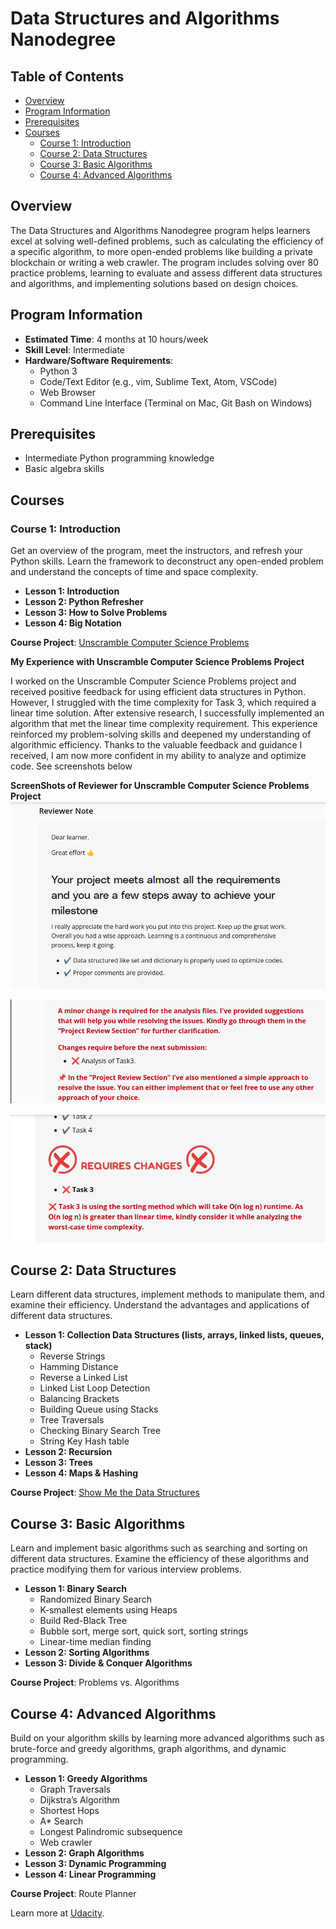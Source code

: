 # Data Structures and Algorithms Nanodegree

## Table of Contents
- [Overview](#overview)
- [Program Information](#program-information)
- [Prerequisites](#prerequisites)
- [Courses](#courses)
  - [Course 1: Introduction](#course-1-introduction)
  - [Course 2: Data Structures](#course-2-data-structures)
  - [Course 3: Basic Algorithms](#course-3-basic-algorithms)
  - [Course 4: Advanced Algorithms](#course-4-advanced-algorithms)

## Overview
The Data Structures and Algorithms Nanodegree program helps learners excel at solving well-defined problems, such as calculating the efficiency of a specific algorithm, to more open-ended problems like building a private blockchain or writing a web crawler. The program includes solving over 80 practice problems, learning to evaluate and assess different data structures and algorithms, and implementing solutions based on design choices.

## Program Information
- **Estimated Time**: 4 months at 10 hours/week
- **Skill Level**: Intermediate
- **Hardware/Software Requirements**:
  - Python 3
  - Code/Text Editor (e.g., vim, Sublime Text, Atom, VSCode)
  - Web Browser
  - Command Line Interface (Terminal on Mac, Git Bash on Windows)

## Prerequisites
- Intermediate Python programming knowledge
- Basic algebra skills

## Courses

### Course 1: Introduction
Get an overview of the program, meet the instructors, and refresh your Python skills. Learn the framework to deconstruct any open-ended problem and understand the concepts of time and space complexity.

- **Lesson 1: Introduction**
- **Lesson 2: Python Refresher**
- **Lesson 3: How to Solve Problems**
- **Lesson 4: Big Notation**

**Course Project**: [Unscramble Computer Science Problems](unscramble_cs_problems.md)

**My Experience with Unscramble Computer Science Problems Project**

I worked on the Unscramble Computer Science Problems project and received positive feedback for using efficient data structures in Python. However, I struggled with the time complexity for Task 3, which required a linear time solution. After extensive research, I successfully implemented an algorithm that met the linear time complexity requirement. This experience reinforced my problem-solving skills and deepened my understanding of algorithmic efficiency. Thanks to the valuable feedback and guidance I received, I am now more confident in my ability to analyze and optimize code. See screenshots below

**ScreenShots of Reviewer for Unscramble Computer Science Problems Project** 
![Reviewer Notes](https://github.com/krillavilla/Data_Structures_And_Algorithms/blob/main/Screenshot_20240623_191358.png)

![Failed Rubic Reqiurement](https://github.com/krillavilla/Data_Structures_And_Algorithms/blob/main/Screenshot_20240623_191406.png)

![Recommended Changes To Pass Rubic](https://github.com/krillavilla/Data_Structures_And_Algorithms/blob/main/Screenshot_20240623_191419.png)



## Course 2: Data Structures
Learn different data structures, implement methods to manipulate them, and examine their efficiency. Understand the advantages and applications of different data structures.

- **Lesson 1: Collection Data Structures (lists, arrays, linked lists, queues, stack)**
  - Reverse Strings
  - Hamming Distance
  - Reverse a Linked List
  - Linked List Loop Detection
  - Balancing Brackets
  - Building Queue using Stacks
  - Tree Traversals
  - Checking Binary Search Tree
  - String Key Hash table
- **Lesson 2: Recursion**
- **Lesson 3: Trees**
- **Lesson 4: Maps & Hashing**

**Course Project**: [Show Me the Data Structures](https://github.com/krillavilla/Data_Structures_And_Algorithms/blob/main/Show_Me_The_Structures.md)

## Course 3: Basic Algorithms
Learn and implement basic algorithms such as searching and sorting on different data structures. Examine the efficiency of these algorithms and practice modifying them for various interview problems.

- **Lesson 1: Binary Search**
  - Randomized Binary Search
  - K-smallest elements using Heaps
  - Build Red-Black Tree
  - Bubble sort, merge sort, quick sort, sorting strings
  - Linear-time median finding
- **Lesson 2: Sorting Algorithms**
- **Lesson 3: Divide & Conquer Algorithms**

**Course Project**: Problems vs. Algorithms

## Course 4: Advanced Algorithms
Build on your algorithm skills by learning more advanced algorithms such as brute-force and greedy algorithms, graph algorithms, and dynamic programming.

- **Lesson 1: Greedy Algorithms**
  - Graph Traversals
  - Dijkstra’s Algorithm
  - Shortest Hops
  - A* Search
  - Longest Palindromic subsequence
  - Web crawler
- **Lesson 2: Graph Algorithms**
- **Lesson 3: Dynamic Programming**
- **Lesson 4: Linear Programming**

**Course Project**: Route Planner

Learn more at [Udacity](https://www.udacity.com/online-learning-for-individuals).
